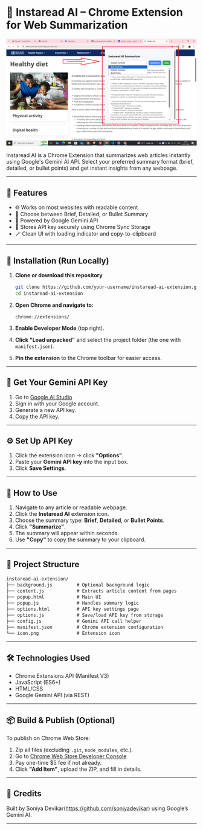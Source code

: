 # 🧠 Instaread AI – Chrome Extension for Web Summarization

![Extension Icon](./screenshot.png)

Instaread AI is a Chrome Extension that summarizes web articles instantly using Google's Gemini AI API. Select your preferred summary format (brief, detailed, or bullet points) and get instant insights from any webpage.

---

## 🚀 Features

- 🌐 Works on most websites with readable content
- 📑 Choose between Brief, Detailed, or Bullet Summary
- 🧠 Powered by Google Gemini API
- 💾 Stores API key securely using Chrome Sync Storage
- 🪄 Clean UI with loading indicator and copy-to-clipboard

---

## 🔧 Installation (Run Locally)

1. **Clone or download this repository**
   ```bash
   git clone https://github.com/your-username/instaread-ai-extension.git
   cd instaread-ai-extension
   ```

2. **Open Chrome and navigate to:**
   ```
   chrome://extensions/
   ```

3. **Enable Developer Mode** (top right).

4. **Click "Load unpacked"** and select the project folder (the one with `manifest.json`).

5. **Pin the extension** to the Chrome toolbar for easier access.

---

## 🔐 Get Your Gemini API Key

1. Go to [Google AI Studio](https://makersuite.google.com/app/apikey)
2. Sign in with your Google account.
3. Generate a new API key.
4. Copy the API key.

---

## ⚙️ Set Up API Key

1. Click the extension icon → click **"Options"**.
2. Paste your **Gemini API key** into the input box.
3. Click **Save Settings**.

---

## 📘 How to Use

1. Navigate to any article or readable webpage.
2. Click the **Instaread AI** extension icon.
3. Choose the summary type: **Brief**, **Detailed**, or **Bullet Points**.
4. Click **"Summarize"**.
5. The summary will appear within seconds.
6. Use **"Copy"** to copy the summary to your clipboard.

---

## 📁 Project Structure

```
instaread-ai-extension/
├── background.js         # Optional background logic
├── content.js            # Extracts article content from pages
├── popup.html            # Main UI
├── popup.js              # Handles summary logic
├── options.html          # API key settings page
├── options.js            # Save/load API key from storage
├── config.js             # Gemini API call helper
├── manifest.json         # Chrome extension configuration
└── icon.png              # Extension icon
```

---

## 🛠 Technologies Used

- Chrome Extensions API (Manifest V3)
- JavaScript (ES6+)
- HTML/CSS
- Google Gemini API (via REST)

---

## 📦 Build & Publish (Optional)

To publish on Chrome Web Store:

1. Zip all files (excluding `.git`, `node_modules`, etc.).
2. Go to [Chrome Web Store Developer Console](https://chromewebstore.google.com/u/0/developer/dashboard)
3. Pay one-time $5 fee if not already.
4. Click **"Add Item"**, upload the ZIP, and fill in details.

---

## 🧠 Credits

Built by Soniya Devikar(https://github.com/soniyadevikar) using Google’s Gemini AI.

---

